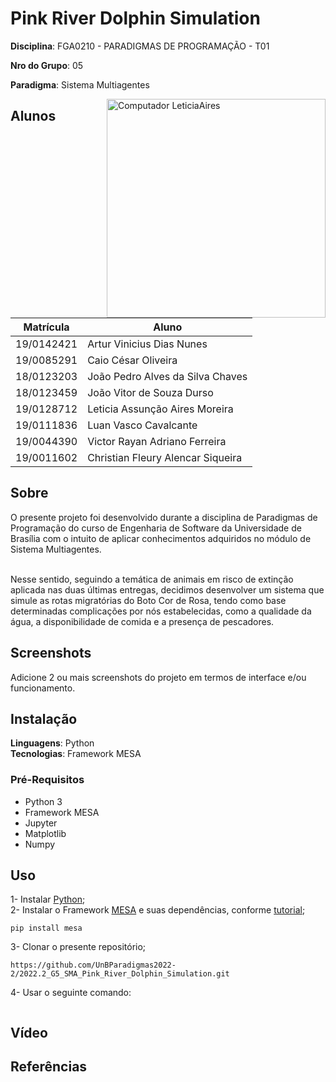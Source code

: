 # Pink River Dolphin Simulation

**Disciplina**: FGA0210 - PARADIGMAS DE PROGRAMAÇÃO - T01 <br>

**Nro do Grupo**: 05<br>

**Paradigma**: Sistema Multiagentes<br>



<img src="https://user-images.githubusercontent.com/72623771/214437760-436b2238-1b56-4919-a2a4-149bd522aa4e.png" min-width="350px" max-width="350px" width="350px" align="right" alt="Computador LeticiaAires">



## Alunos

| Matrícula | Aluno |
| -- | -- |
| 19/0142421  | Artur Vinicius Dias Nunes |
| 19/0085291  | Caio César Oliveira |
| 18/0123203 | João Pedro Alves da Silva Chaves |
| 18/0123459  | João Vitor de Souza Durso |
| 19/0128712  | Leticia Assunção Aires Moreira |
| 19/0111836  | Luan Vasco Cavalcante |
| 19/0044390  | Victor Rayan Adriano Ferreira |
| 19/0011602  | Christian Fleury Alencar Siqueira |

## Sobre 

O presente projeto foi desenvolvido durante a disciplina de Paradigmas de Programação do curso de Engenharia de Software da Universidade de Brasília com o intuito de aplicar conhecimentos adquiridos no módulo de Sistema Multiagentes.<br> <br>

Nesse sentido, seguindo a temática de animais em risco de extinção aplicada nas duas últimas entregas, decidimos desenvolver um sistema que simule as rotas migratórias do Boto Cor de Rosa, tendo como base determinadas complicações por nós estabelecidas, como a qualidade da água, a disponibilidade de comida e a presença de pescadores.

## Screenshots

Adicione 2 ou mais screenshots do projeto em termos de interface e/ou funcionamento.

## Instalação 
**Linguagens**: Python<br>
**Tecnologias**: Framework MESA<br>

### Pré-Requisitos

* Python 3
* Framework MESA
* Jupyter
* Matplotlib
* Numpy

## Uso 

1- Instalar [Python](https://www.python.org/);<br>
2- Instalar o Framework [MESA](https://mesa.readthedocs.io/en/latest/) e suas dependências, conforme [tutorial](https://mesa.readthedocs.io/en/latest/tutorials/intro_tutorial.html); <br>
````
pip install mesa
````
3- Clonar o presente repositório; <br>
````
https://github.com/UnBParadigmas2022-2/2022.2_G5_SMA_Pink_River_Dolphin_Simulation.git
````
4- Usar o seguinte comando:

````
````

## Vídeo

## Referências
